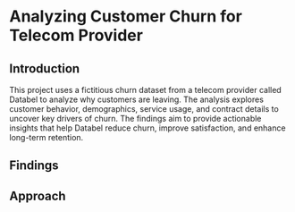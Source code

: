 # Analyzing Customer Churn for Telecom Provider
## Introduction
This project uses a fictitious churn dataset from a telecom provider called Databel to analyze why customers are leaving. 
The analysis explores customer behavior, demographics, service usage, and contract details to uncover key drivers of churn. 
The findings aim to provide actionable insights that help Databel reduce churn, improve satisfaction, and enhance long-term retention.
## Findings

## Approach



